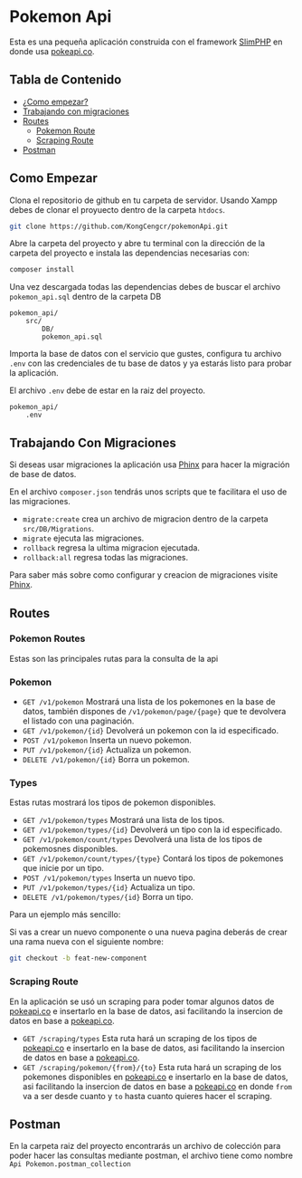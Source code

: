 # Pokemon Api

Esta es una pequeña aplicación construida con el framework [SlimPHP](https://www.slimframework.com/) en donde usa [pokeapi.co](https://pokeapi.co/).

## Tabla de Contenido

- [¿Como empezar?](#como-empezar)
- [Trabajando con migraciones](#trabajando-con-migraciones)
- [Routes](#routes)
  - [Pokemon Route](#pokemon-route)
  - [Scraping Route](#scraping-route)
- [Postman](#postman)

## Como Empezar

Clona el repositorio de github en tu carpeta de servidor.
Usando Xampp debes de clonar el proyuecto dentro de la carpeta `htdocs`.

```sh
git clone https://github.com/KongCengcr/pokemonApi.git
```

Abre la carpeta del proyecto y abre tu terminal con la dirección de la carpeta del proyecto e instala las dependencias necesarias con:

```sh
composer install
```

Una vez descargada todas las dependencias debes de buscar el archivo `pokemon_api.sql` dentro de la carpeta DB

```
pokemon_api/
    src/
        DB/
        pokemon_api.sql
```

Importa la base de datos con el servicio que gustes, configura tu archivo `.env` con las credenciales de tu base de datos y ya estarás listo para probar la aplicación.

El archivo `.env` debe de estar en la raiz del proyecto.

```
pokemon_api/
    .env
```

## Trabajando Con Migraciones

Si deseas usar migraciones la aplicación usa [Phinx](https://phinx.org/) para hacer la migración de base de datos.

En el archivo `composer.json` tendrás unos scripts que te facilitara el uso de las migraciones.

- `migrate:create` crea un archivo de migracion dentro de la carpeta `src/DB/Migrations`.
- `migrate` ejecuta las migraciones.
- `rollback` regresa la ultima migracion ejecutada.
- `rollback:all` regresa todas las migraciones.

Para saber más sobre como configurar y creacion de migraciones visite [Phinx](https://phinx.org/).

## Routes

### Pokemon Routes

Estas son las principales rutas para la consulta de la api

### Pokemon

- `GET /v1/pokemon` Mostrará una lista de los pokemones en la base de datos, también dispones de `/v1/pokemon/page/{page}` que te devolvera el listado con una paginación.
- `GET /v1/pokemon/{id}` Devolverá un pokemon con la id especificado.
- `POST /v1/pokemon` Inserta un nuevo pokemon.
- `PUT /v1/pokemon/{id}` Actualiza un pokemon.
- `DELETE /v1/pokemon/{id}` Borra un pokemon.

### Types

Estas rutas mostrará los tipos de pokemon disponibles.

- `GET /v1/pokemon/types` Mostrará una lista de los tipos.
- `GET /v1/pokemon/types/{id}` Devolverá un tipo con la id especificado.
- `GET /v1/pokemon/count/types` Devolverá una lista de los tipos de pokemosnes disponibles.
- `GET /v1/pokemon/count/types/{type}` Contará los tipos de pokemones que inicie por un tipo.
- `POST /v1/pokemon/types` Inserta un nuevo tipo.
- `PUT /v1/pokemon/types/{id}` Actualiza un tipo.
- `DELETE /v1/pokemon/types/{id}` Borra un tipo.

Para un ejemplo más sencillo:

Si vas a crear un nuevo componente o una nueva pagina deberás de crear una rama nueva con el siguiente nombre:

```sh
git checkout -b feat-new-component
```

### Scraping Route

En la aplicación se usó un scraping para poder tomar algunos datos de [pokeapi.co](https://pokeapi.co/) e insertarlo en la base de datos, asi facilitando la insercion de datos en base a [pokeapi.co](https://pokeapi.co/).

- `GET /scraping/types` Esta ruta hará un scraping de los tipos de [pokeapi.co](https://pokeapi.co/) e insertarlo en la base de datos, asi facilitando la insercion de datos en base a [pokeapi.co](https://pokeapi.co/).
- `GET /scraping/pokemon/{from}/{to}` Esta ruta hará un scraping de los pokemones disponibles en [pokeapi.co](https://pokeapi.co/) e insertarlo en la base de datos, asi facilitando la insercion de datos en base a [pokeapi.co](https://pokeapi.co/) en donde `from` va a ser desde cuanto y `to` hasta cuanto quieres hacer el scraping.

## Postman

En la carpeta raiz del proyecto encontrarás un archivo de colección para poder hacer las consultas mediante postman, el archivo tiene como nombre `Api Pokemon.postman_collection`
